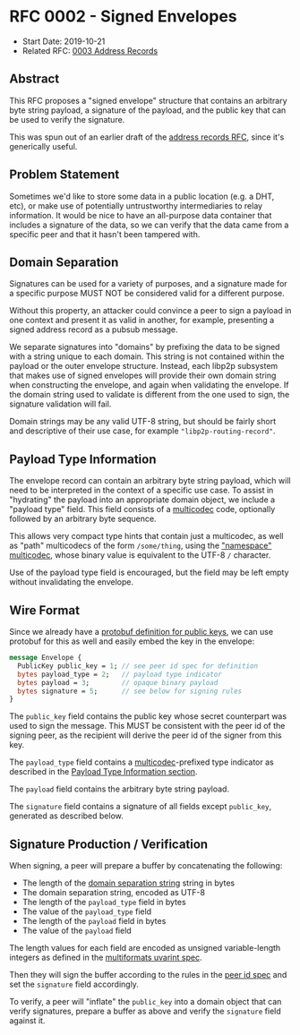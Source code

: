 # RFC 0002 - Signed Envelopes

- Start Date: 2019-10-21
- Related RFC: [0003 Address Records][addr-records-rfc]

## Abstract

This RFC proposes a "signed envelope" structure that contains an arbitrary byte
string payload, a signature of the payload, and the public key that can be used
to verify the signature.

This was spun out of an earlier draft of the [address records
RFC][addr-records-rfc], since it's generically useful.

## Problem Statement

Sometimes we'd like to store some data in a public location (e.g. a DHT, etc),
or make use of potentially untrustworthy intermediaries to relay information. It
would be nice to have an all-purpose data container that includes a signature of
the data, so we can verify that the data came from a specific peer and that it hasn't
been tampered with.

## Domain Separation

Signatures can be used for a variety of purposes, and a signature made for a
specific purpose MUST NOT be considered valid for a different purpose.

Without this property, an attacker could convince a peer to sign a payload in
one context and present it as valid in another, for example, presenting a signed
address record as a pubsub message.

We separate signatures into "domains" by prefixing the data to be signed with a
string unique to each domain. This string is not contained within the payload or
the outer envelope structure. Instead, each libp2p subsystem that makes use of
signed envelopes will provide their own domain string when constructing the
envelope, and again when validating the envelope. If the domain string used to
validate is different from the one used to sign, the signature validation will
fail.

Domain strings may be any valid UTF-8 string, but should be fairly short and
descriptive of their use case, for example `"libp2p-routing-record"`.

## Payload Type Information

The envelope record can contain an arbitrary byte string payload, which will
need to be interpreted in the context of a specific use case. To assist in
"hydrating" the payload into an appropriate domain object, we include a "payload
type" field. This field consists of a [multicodec][multicodec] code,
optionally followed by an arbitrary byte sequence.

This allows very compact type hints that contain just a multicodec, as well as
"path" multicodecs of the form `/some/thing`, using the ["namespace"
multicodec](https://github.com/multiformats/multicodec/blob/master/table.csv#L23),
whose binary value is equivalent to the UTF-8 `/` character.

Use of the payload type field is encouraged, but the field may be left empty
without invalidating the envelope.

## Wire Format

Since we already have a [protobuf definition for public keys][peer-id-spec], we
can use protobuf for this as well and easily embed the key in the envelope:


```protobuf
message Envelope {
  PublicKey public_key = 1; // see peer id spec for definition
  bytes payload_type = 2;   // payload type indicator
  bytes payload = 3;        // opaque binary payload
  bytes signature = 5;      // see below for signing rules
}
```

The `public_key` field contains the public key whose secret counterpart was used
to sign the message. This MUST be consistent with the peer id of the signing
peer, as the recipient will derive the peer id of the signer from this key.

The `payload_type` field contains a [multicodec][multicodec]-prefixed type
indicator as described in the [Payload Type Information
section](#payload-type-information).

The `payload` field contains the arbitrary byte string payload.

The `signature` field contains a signature of all fields except `public_key`,
generated as described below.

## Signature Production / Verification

When signing, a peer will prepare a buffer by concatenating the following:

- The length of the [domain separation string](#domain-separation) string in
  bytes
- The domain separation string, encoded as UTF-8
- The length of the `payload_type` field in bytes
- The value of the `payload_type` field
- The length of the `payload` field in bytes
- The value of the `payload` field

The length values for each field are encoded as unsigned variable-length
integers as defined in the [multiformats uvarint spec][uvarint].

Then they will sign the buffer according to the rules in the [peer id
spec][peer-id-spec] and set the `signature` field accordingly.

To verify, a peer will "inflate" the `public_key` into a domain object that can
verify signatures, prepare a buffer as above and verify the `signature` field
against it.

[addr-records-rfc]: ./0003-routing-records.md
[peer-id-spec]: ../peer-ids/peer-ids.md
[multicodec]: https://github.com/multiformats/multicodec
[uvarint]: https://github.com/multiformats/unsigned-varint
